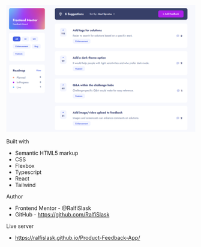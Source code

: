 ![Product-Feedback-App](./preview.PNG)


Built with

- Semantic HTML5 markup
- CSS
- Flexbox
- Typescript
- React
- Tailwind

Author

- Frontend Mentor - @RalfiSlask
- GitHub - https://github.com/RalfiSlask

Live server

- https://ralfislask.github.io/Product-Feedback-App/

